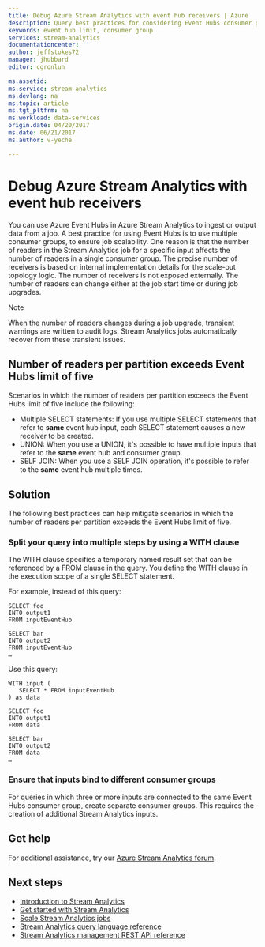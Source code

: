 ```yaml
---
title: Debug Azure Stream Analytics with event hub receivers | Azure
description: Query best practices for considering Event Hubs consumer groups in Stream Analytics jobs.
keywords: event hub limit, consumer group
services: stream-analytics
documentationcenter: ''
author: jeffstokes72
manager: jhubbard
editor: cgronlun

ms.assetid: 
ms.service: stream-analytics
ms.devlang: na
ms.topic: article
ms.tgt_pltfrm: na
ms.workload: data-services
origin.date: 04/20/2017
ms.date: 06/21/2017
ms.author: v-yeche

---
```


# Debug Azure Stream Analytics with event hub receivers

You can use Azure Event Hubs in Azure Stream Analytics to ingest or output data from a job. A best practice for using Event Hubs is to use multiple consumer groups, to ensure job scalability. One reason is that the number of readers in the Stream Analytics job for a specific input affects the number of readers in a single consumer group. The precise number of receivers is based on internal implementation details for the scale-out topology logic. The number of receivers is not exposed externally. The number of readers can change either at the job start time or during job upgrades.

> [!NOTE]
> When the number of readers changes during a job upgrade, transient warnings are written to audit logs. Stream Analytics jobs automatically recover from these transient issues.

## Number of readers per partition exceeds Event Hubs limit of five

Scenarios in which the number of readers per partition exceeds the Event Hubs limit of five include the following:

* Multiple SELECT statements: If you use multiple SELECT statements that refer to **same** event hub input, each SELECT statement causes a new receiver to be created.
* UNION: When you use a UNION, it's possible to have multiple inputs that refer to the **same** event hub and consumer group.
* SELF JOIN: When you use a SELF JOIN operation, it's possible to refer to the **same** event hub multiple times.

## Solution

The following best practices can help mitigate scenarios in which the number of readers per partition exceeds the Event Hubs limit of five.

### Split your query into multiple steps by using a WITH clause

The WITH clause specifies a temporary named result set that can be referenced by a FROM clause in the query. You define the WITH clause in the execution scope of a single SELECT statement.

For example, instead of this query:

```
SELECT foo 
INTO output1
FROM inputEventHub

SELECT bar
INTO output2
FROM inputEventHub 
…
```

Use this query:

```
WITH input (
   SELECT * FROM inputEventHub
) as data

SELECT foo
INTO output1
FROM data

SELECT bar
INTO output2
FROM data
…
```

### Ensure that inputs bind to different consumer groups

For queries in which three or more inputs are connected to the same Event Hubs consumer group, create separate consumer groups. This requires the creation of additional Stream Analytics inputs.

## Get help
For additional assistance, try our [Azure Stream Analytics forum](https://social.msdn.microsoft.com/Forums/home?forum=AzureStreamAnalytics).

## Next steps
* [Introduction to Stream Analytics](stream-analytics-introduction.md)
* [Get started with Stream Analytics](stream-analytics-get-started.md)
* [Scale Stream Analytics jobs](stream-analytics-scale-jobs.md)
* [Stream Analytics query language reference](https://msdn.microsoft.com/library/azure/dn834998.aspx)
* [Stream Analytics management REST API reference](https://msdn.microsoft.com/library/azure/dn835031.aspx)